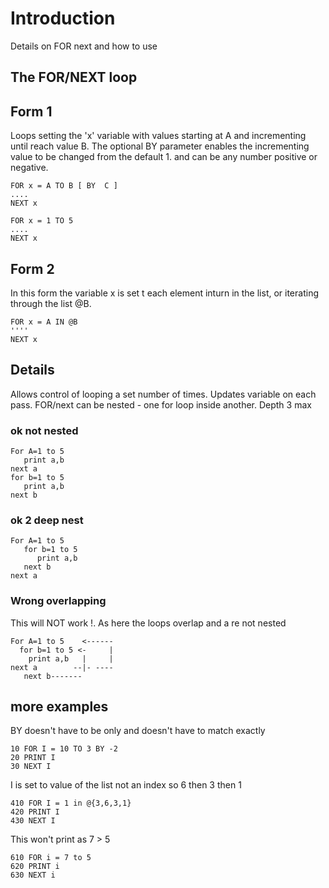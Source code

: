 # Introduction #

Details on FOR next and how to use

## The FOR/NEXT loop ##

## Form 1 ##
Loops setting the 'x' variable with values starting at A and incrementing until reach value B. The optional BY parameter enables the incrementing value to be changed from the default 1. and can be any number positive or negative.

```
FOR x = A TO B [ BY  C ]
....
NEXT x

FOR x = 1 TO 5
....
NEXT x
```

## Form 2 ##
In this form the variable x is set t each element inturn in the list, or iterating through the list @B.
```
FOR x = A IN @B 
''''
NEXT x
```

## Details ##
Allows control of looping a set number of times. Updates variable on each pass. FOR/next can be nested - one for loop inside another. Depth 3 max

### ok not nested ###
```
For A=1 to 5
   print a,b
next a
for b=1 to 5
   print a,b
next b
```

### ok 2 deep nest ###
```
For A=1 to 5
   for b=1 to 5
      print a,b
   next b
next a
```

### Wrong overlapping ###
This will NOT work !.  As here the loops overlap and a re not nested
```
For A=1 to 5    <------
  for b=1 to 5 <-     |
    print a,b   |     |
next a        --|- ----
   next b-------
```

## more examples ##
BY doesn't have to be only and doesn't have to match exactly
```
10 FOR I = 10 TO 3 BY -2
20 PRINT I
30 NEXT I
```

I is set to value of the list not an index so 6 then 3 then 1
```
410 FOR I = 1 in @{3,6,3,1}
420 PRINT I
430 NEXT I
```

This won't print as 7 > 5
```
610 FOR i = 7 to 5
620 PRINT i
630 NEXT i
```